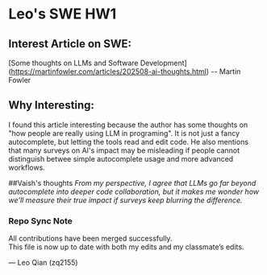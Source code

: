 # Leo's SWE HW1
## Interest Article on SWE: 
[Some thoughts on LLMs and Software Development] (https://martinfowler.com/articles/202508-ai-thoughts.html) -- Martin Fowler
## Why Interesting: 
I found this article interesting because the author has some thoughts on "how people are really using LLM in programing". It is not just a fancy autocomplete, but letting the tools read and edit code. He also mentions that many surveys on AI's impact may be misleading if people cannot distinguish betwee simple autocomplete usage and more advanced workflows.

##Vaish's thoughts 
*From my perspective, I agree that LLMs go far beyond autocomplete into deeper code collaboration, but it makes me wonder how we’ll measure their true impact if surveys keep blurring the difference.*


### Repo Sync Note
All contributions have been merged successfully.  
This file is now up to date with both my edits and my classmate’s edits.  

— Leo Qian (zq2155)